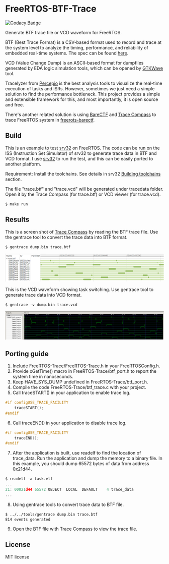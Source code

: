 # FreeRTOS-BTF-Trace

[![Codacy Badge](https://app.codacy.com/project/badge/Grade/f952ae549fe94c2b88401a2cf935359b)](https://www.codacy.com/gh/kuopinghsu/FreeRTOS-BTF-Trace/dashboard?utm_source=github.com&amp;utm_medium=referral&amp;utm_content=kuopinghsu/FreeRTOS-BTF-Trace&amp;utm_campaign=Badge_Grade)

Generate BTF trace file or VCD waveform for FreeRTOS.

BTF (Best Trace Format) is a CSV-based format used to record and trace at the system level to analyze the timing, performance, and reliability of embedded real-time systems. The spec can be found [here](https://assets.vector.com/cms/content/products/TA_Tool_Suite/Docs/BTF_Specification.pdf).

VCD (Value Change Dump) is an ASCII-based format for dumpfiles generated by EDA logic simulation tools, which can be opened by [GTKWave](http://gtkwave.sourceforge.net) tool.

Tracelyzer from [Percepio](https://percepio.com/tracealyzer/) is the best analysis tools to visualize the real-time execution of tasks and ISRs. However, sometimes we just need a simple solution to find the performance bottleneck. This project provides a simple and extensible framework for this, and most importantly, it is open source and free.

There's another related solution is using [BareCTF](https://barectf.org/) and [Trace Compass](https://www.eclipse.org/tracecompass/) to trace FreeRTOS system in [freerots-barectf](https://github.com/gpollo/freertos-barectf).

## Build

This is an example to test [srv32](https://github.com/kuopinghsu/srv32) on FreeRTOS. The code can be run on the ISS (Instruction Set Simulator) of srv32 to generate trace data in BTF and VCD format. I use [srv32](https://github.com/kuopinghsu/srv32) to run the test, and this can be easily ported to another platform.

Requirement: Install the toolchains. See details in srv32 [Building toolchains](https://github.com/kuopinghsu/srv32#building-toolchains) section.

The file "trace.btf" and "trace.vcd" will be generated under tracedata folder. Open it by the Trace Compass (for trace.btf) or VCD viewer (for trace.vcd).

    $ make run

## Results

This is a screen shot of [Trace Compass](https://www.eclipse.org/tracecompass/) by reading the BTF trace file. Use the gentrace tool to convert the trace data into BTF format.

    $ gentrace dump.bin trace.btf

<img src="images/trace-compass.png" alt="trace-compass" width=640>

This is the VCD waveform showing task switching. Use gentrace tool to generate trace data into VCD format.

    $ gentrace -v dump.bin trace.vcd

<img src="images/vcd.png" alt="vcd" width=640>

## Porting guide

1.  Include FreeRTOS-Trace/FreeRTOS-Trace.h in your FreeRTOSConfig.h.
2.  Provide xGetTime() macro in FreeRTOS-Trace/btf_port.h to report the system time in nanoseconds.
3.  Keep HAVE_SYS_DUMP undefined in FreeRTOS-Trace/btf_port.h.
4.  Compile the code FreeRTOS-Trace/btf_trace.c with your project.
5.  Call traceSTART() in your application to enable trace log.
```c
#if configUSE_TRACE_FACILITY
    traceSTART();
#endif
```
6.  Call traceEND() in your application to disable trace log.
```c
#if configUSE_TRACE_FACILITY
    traceEND();
#endif
```
7.  After the application is built, use readelf to find the location of trace_data. Run the application and dump the memory to a binary file. In this example, you should dump 65572 bytes of data from address 0x21d44.
```c
$ readelf -a task.elf
...
21: 00021d44 65572 OBJECT  LOCAL  DEFAULT    4 trace_data
...
```
8.  Using gentrace tools to convert trace data to BTF file.
```
$ ../../tools/gentrace dump.bin trace.btf
814 events generated
```
9.  Open the BTF file with Trace Compass to view the trace file.

## License

MIT license
